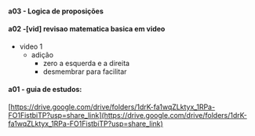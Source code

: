 

#### a03 - Logica de proposições

#### a02 -[vid] revisao matematica basica em video

- video 1
	- adição
		- zero a esquerda e a direita
		- desmembrar para facilitar
#### a01 - guia de estudos:
[https://drive.google.com/drive/folders/1drK-fa1wqZLktyx_1RPa-FO1FistbiTP?usp=share_link](https://drive.google.com/drive/folders/1drK-fa1wqZLktyx_1RPa-FO1FistbiTP?usp=share_link)